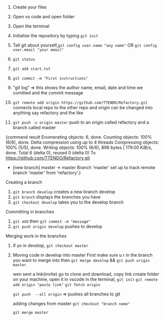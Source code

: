 1. Create your files
2. Open vs code and open folder
3. Open the terminal
4. Initialize the repository by typing `git init`
5. Tell git about yourself,`git config user.name "any name"` OR `git config user.email "your email"`

6. `git status`
7. `git add start.txt`
8. `git commit -m "First instructions"`
9. "git log" => this shows the author name, email, date and time we comitted and the commit message
10. `git remote add origin https://github.com/TTENDO/Refactory.git` connects local repo to the other repo and  origin can be changed into anything say refactory and the like
11. `git push -u origin master` push to an origin called refactory and a branch called master

{command result
Enumerating objects: 6, done.
Counting objects: 100% (6/6), done.
Delta compression using up to 4 threads
Compressing objects: 100% (5/5), done.
Writing objects: 100% (6/6), 896 bytes | 179.00 KiB/s, done.
Total 6 (delta 0), reused 0 (delta 0)
To https://github.com/TTENDO/Refactory.git
 * [new branch]      master -> master
Branch 'master' set up to track remote branch 'master' from 'refactory'.}


Creating a branch
1. `git branch develop` creates a new branch develop
2. `git branch` displays the branches you have
3. `git checkout develop` takes you to the develop branch 

Committing in branches
1. `git add` then  `git commit -m "message"`
2. `git push origin develop` pushes to develop

Merging work in the branches
1. if yo in develop, `git checkout master`
2. Moving code in develop into master
   First make sure u r in the branch you want to merge into
   then `git merge develop`  &&     `git push origin master`



   wen sent a link(invite)
   go to clone and download, copy link
   create folder on your machine, open it in vscode
   in the terminal, `git init`
   `git remote add origin "paste link"`
   `git fetch origin`

   `git push  --all origin` => pushes all branches to git


   adding changes from master
   `git checkout "branch name"`
   
   `git merge master`

   

